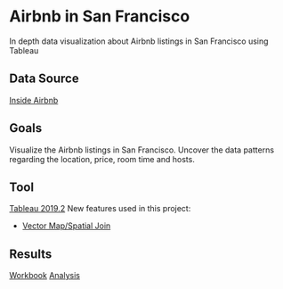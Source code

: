 # Airbnb in San Francisco
In depth data visualization about Airbnb listings in San Francisco using Tableau

## Data Source
[Inside Airbnb](http://insideairbnb.com/san-francisco/)

## Goals
Visualize the Airbnb listings in San Francisco. Uncover the data patterns regarding the location, price, room time and hosts.

## Tool
[Tableau 2019.2](https://www.tableau.com/products/coming-soon)
New features used in this project:
- [Vector Map/Spatial Join](https://www.tableau.com/about/blog/2019/3/now-beta-vector-maps-parameter-actions-and-new-ask-data-functionality-103451)

## Results
[Workbook](AirbnbSF.twb)
[Analysis](Airbnb_Analysis.pdf)
